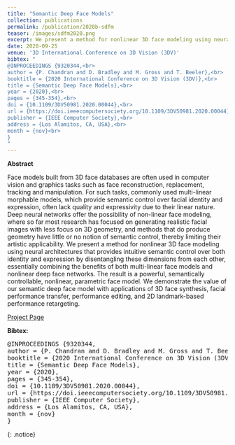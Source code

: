 ```yaml
---
title: "Semantic Deep Face Models"
collection: publications
permalink: /publication/2020b-sdfm
teaser: /images/sdfm2020.png
excerpt: We present a method for nonlinear 3D face modeling using neural architectures. [[Project Page]](https://studios.disneyresearch.com/2020/11/25/semantic-deep-face-models/)<br><br><br><br>
date: 2020-09-25
venue: '3D International Conference on 3D Vision (3DV)'
bibtex: "
@INPROCEEDINGS {9320344,<br>
author = {P. Chandran and D. Bradley and M. Gross and T. Beeler},<br>
booktitle = {2020 International Conference on 3D Vision (3DV)},<br>
title = {Semantic Deep Face Models},<br>
year = {2020},<br>
pages = {345-354},<br>
doi = {10.1109/3DV50981.2020.00044},<br>
url = {https://doi.ieeecomputersociety.org/10.1109/3DV50981.2020.00044},<br>
publisher = {IEEE Computer Society},<br>
address = {Los Alamitos, CA, USA},<br>
month = {nov}<br>
}
"
---
```


**Abstract**
<p>
Face models built from 3D face databases are often used in computer vision and graphics tasks such as face reconstruction, replacement, tracking and manipulation. For such tasks, commonly used multi-linear morphable models, which provide semantic control over facial identity and expression, often lack quality and expressivity due to their linear nature. Deep neural networks offer the possibility of non-linear face modeling, where so far most research has focused on generating realistic facial images with less focus on 3D geometry, and methods that do produce geometry have little or no notion of semantic control, thereby limiting their artistic applicability. We present a method for nonlinear 3D face modeling using neural architectures that provides intuitive semantic control over both identity and expression by disentangling these dimensions from each other, essentially combining the benefits of both multi-linear face models and nonlinear deep face networks. The result is a powerful, semantically controllable, nonlinear, parametric face model. We demonstrate the value of our semantic deep face model with applications of 3D face synthesis, facial performance transfer, performance editing, and 2D landmark-based performance retargeting.
</p>

[Project Page](https://studios.disneyresearch.com/2020/11/25/semantic-deep-face-models/)

**Bibtex:** 
<pre>
@INPROCEEDINGS {9320344,
author = {P. Chandran and D. Bradley and M. Gross and T. Beeler},
booktitle = {2020 International Conference on 3D Vision (3DV)},
title = {Semantic Deep Face Models},
year = {2020},
pages = {345-354},
doi = {10.1109/3DV50981.2020.00044},
url = {https://doi.ieeecomputersociety.org/10.1109/3DV50981.2020.00044},
publisher = {IEEE Computer Society},
address = {Los Alamitos, CA, USA},
month = {nov}
}
</pre>
{: .notice}
